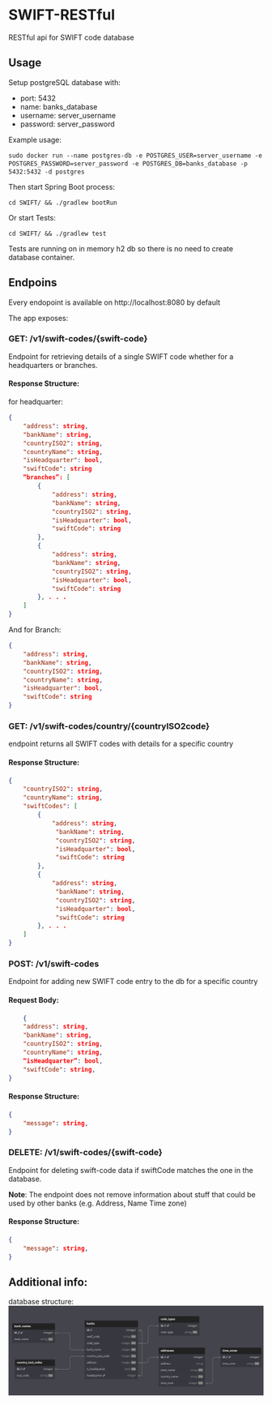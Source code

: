 # SWIFT-RESTful

RESTful api for SWIFT code database

## Usage

Setup postgreSQL database with:
- port: 5432
- name: banks_database
- username: server_username
- password: server_password

Example usage:
```
sudo docker run --name postgres-db -e POSTGRES_USER=server_username -e POSTGRES_PASSWORD=server_password -e POSTGRES_DB=banks_database -p 5432:5432 -d postgres
```

Then start Spring Boot process:
```
cd SWIFT/ && ./gradlew bootRun
```

Or start Tests:
```
cd SWIFT/ && ./gradlew test
```

Tests are running on in memory h2 db so there is no need to create database container.

## Endpoins

Every endopoint is available on http://localhost:8080 by default

The app exposes:
### GET: /v1/swift-codes/{swift-code}

Endpoint for retrieving details of a single SWIFT code whether for a headquarters or branches.


#### Response Structure:

for headquarter:
```json
{
    "address": string,
    "bankName": string,
    "countryISO2": string,
    "countryName": string,
    "isHeadquarter": bool,
    "swiftCode": string
    “branches”: [
        {
            "address": string,
            "bankName": string,
            "countryISO2": string,
            "isHeadquarter": bool,
            "swiftCode": string
        },
        {
            "address": string,
            "bankName": string,
            "countryISO2": string,
            "isHeadquarter": bool,
            "swiftCode": string
        }, . . .
    ]   
}
```

And for Branch:
```json
{
    "address": string,
    "bankName": string,
    "countryISO2": string,
    "countryName": string,
    "isHeadquarter": bool,
    "swiftCode": string
}
```

### GET: /v1/swift-codes/country/{countryISO2code}

endpoint returns all SWIFT codes with details for a specific country

#### Response Structure:
```json
{
    "countryISO2": string,
    "countryName": string,
    "swiftCodes": [
        {
            "address": string,
    		 "bankName": string,
    		 "countryISO2": string,
    		 "isHeadquarter": bool,
    		 "swiftCode": string
        },
        {
            "address": string,
    		 "bankName": string,
    		 "countryISO2": string,
    		 "isHeadquarter": bool,
    		 "swiftCode": string
        }, . . .
    ]
}
```

### POST: /v1/swift-codes

Endpoint for adding new SWIFT code entry to the db for a specific country

#### Request Body:
```json
	{
    "address": string,
    "bankName": string,
    "countryISO2": string,
    "countryName": string,
    “isHeadquarter”: bool,
    "swiftCode": string,
}
```

#### Response Structure:
```json
{
    "message": string,
}
```

### DELETE: /v1/swift-codes/{swift-code}

Endpoint for deleting swift-code data if swiftCode matches the one in the database.

**Note**: The endpoint does not remove information about stuff that could be used by other banks (e.g. Address, Name Time zone)

#### Response Structure:
```json
{
    "message": string,
}
```

## Additional info:
database structure:
![database photo](database.png)
